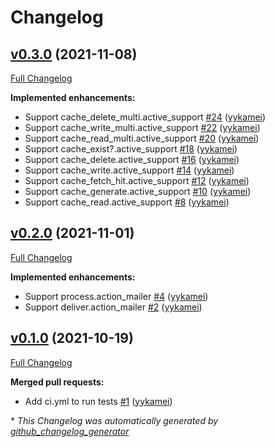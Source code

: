 # Changelog

## [v0.3.0](https://github.com/yykamei/rails_band/tree/v0.3.0) (2021-11-08)

[Full Changelog](https://github.com/yykamei/rails_band/compare/v0.2.0...v0.3.0)

**Implemented enhancements:**

- Support cache\_delete\_multi.active\_support [\#24](https://github.com/yykamei/rails_band/pull/24) ([yykamei](https://github.com/yykamei))
- Support cache\_write\_multi.active\_support [\#22](https://github.com/yykamei/rails_band/pull/22) ([yykamei](https://github.com/yykamei))
- Support cache\_read\_multi.active\_support [\#20](https://github.com/yykamei/rails_band/pull/20) ([yykamei](https://github.com/yykamei))
- Support cache\_exist?.active\_support [\#18](https://github.com/yykamei/rails_band/pull/18) ([yykamei](https://github.com/yykamei))
- Support cache\_delete.active\_support [\#16](https://github.com/yykamei/rails_band/pull/16) ([yykamei](https://github.com/yykamei))
- Support cache\_write.active\_support [\#14](https://github.com/yykamei/rails_band/pull/14) ([yykamei](https://github.com/yykamei))
- Support cache\_fetch\_hit.active\_support [\#12](https://github.com/yykamei/rails_band/pull/12) ([yykamei](https://github.com/yykamei))
- Support cache\_generate.active\_support [\#10](https://github.com/yykamei/rails_band/pull/10) ([yykamei](https://github.com/yykamei))
- Support cache\_read.active\_support [\#8](https://github.com/yykamei/rails_band/pull/8) ([yykamei](https://github.com/yykamei))

## [v0.2.0](https://github.com/yykamei/rails_band/tree/v0.2.0) (2021-11-01)

[Full Changelog](https://github.com/yykamei/rails_band/compare/v0.1.0...v0.2.0)

**Implemented enhancements:**

- Support process.action\_mailer [\#4](https://github.com/yykamei/rails_band/pull/4) ([yykamei](https://github.com/yykamei))
- Support deliver.action\_mailer [\#2](https://github.com/yykamei/rails_band/pull/2) ([yykamei](https://github.com/yykamei))

## [v0.1.0](https://github.com/yykamei/rails_band/tree/v0.1.0) (2021-10-19)

[Full Changelog](https://github.com/yykamei/rails_band/compare/bb7addd0e9a1f460a08eed62655fe5977be85f54...v0.1.0)

**Merged pull requests:**

- Add ci.yml to run tests [\#1](https://github.com/yykamei/rails_band/pull/1) ([yykamei](https://github.com/yykamei))



\* *This Changelog was automatically generated by [github_changelog_generator](https://github.com/github-changelog-generator/github-changelog-generator)*
